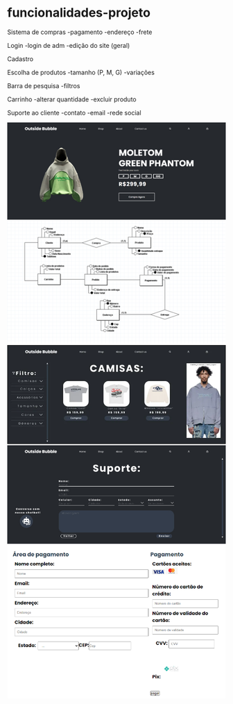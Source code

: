# funcionalidades-projeto

Sistema de compras
-pagamento
-endereço
-frete

Login
-login de adm
-edição do site (geral)

Cadastro

Escolha de produtos
-tamanho (P, M, G)
-variações

Barra de pesquisa
-filtros

Carrinho
-alterar quantidade
-excluir produto

Suporte ao cliente
-contato
-email
-rede social

![Site da loja](/Imagens/Sitedaloja.jpg)
![diagrama](/Imagens/MER.PNG)
![Pagina inicial](/Imagens/tela_inicial1.PNG)
![suporte](/Imagens/Site_da_loja_3.jpg)
![Tela de pagamento](/Imagens/Teladepagamento.png)
